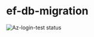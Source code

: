 # ef-db-migration
![Az-login-test status](https://github.com/<org>/ravichandranjv/workflows/Az-login-test/badge.svg "GitHub Actions Build Status")
